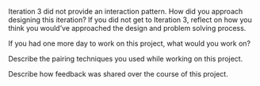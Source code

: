 Iteration 3 did not provide an interaction pattern. How did you approach designing this iteration? If you did not get to Iteration 3, reflect on how you think you would’ve approached the design and problem solving process.

If you had one more day to work on this project, what would you work on?

Describe the pairing techniques you used while working on this project.

Describe how feedback was shared over the course of this project.